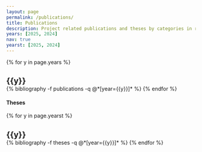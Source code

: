 ```yaml
---
layout: page
permalink: /publications/
title: Publications
description: Project related publications and theses by categories in reversed chronological order.
years: [2025, 2024]
nav: true
yearst: [2025, 2024]
---
```


<div class="publications">

{% for y in page.years %}
  <h2 style="margin-bottom:0" class="year">{{y}}</h2>
  {% bibliography -f publications -q @*[year={{y}}]* %}
{% endfor %}

</div>


#### Theses

<div class=publications>

{% for y in page.yearst %}
  <h2 style="margin-bottom:0" class="year">{{y}}</h2>
  {% bibliography -f theses -q @*[year={{y}}]* %}
{% endfor %}

</div>
